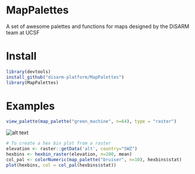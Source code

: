 # MapPalettes
A set of awesome palettes and functions for maps designed by the DiSARM team at UCSF

# Install
```r
library(devtools)  
install_github("disarm-platform/MapPalettes")
library(MapPalettes)
```

# Examples
```r
view_palette(map_palette("green_machine", n=64), type = "raster") 
```
![alt text](https://raw.githubusercontent.com/HughSt/mappalettes/master/images/hugh_div_swz_elev.png)

```r
# To create a hex bin plot from a raster
elevation <- raster::getData('alt', country="SWZ")
hexbins <- hexbin_raster(elevation, n=200, mean)
col_pal <- colorNumeric(map_palette("bruiser", n=10), hexbins$stat)
plot(hexbins, col = col_pal(hexbins$stat))
```